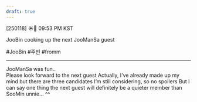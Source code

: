 ```yaml
---
draft: true
---
```

[250118] ☀️💭 09:53 PM KST

JooBin cooking up the next JooManSa guest

#JooBin #주빈 #fromm

___
JooManSa was fun..  
Please look forward to the next guest 
Actually, I’ve already made up my mind
but there are three candidates I’m still considering, so no spoilers
But I can say one thing
the next guest will definitely be a quieter member 
than SooMin unnie... ^^
